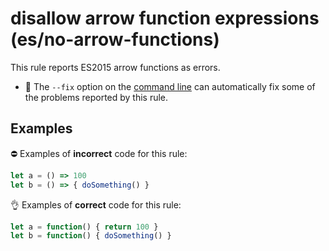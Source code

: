 # disallow arrow function expressions (es/no-arrow-functions)

This rule reports ES2015 arrow functions as errors.

- :wrench: The `--fix` option on the [command line](http://eslint.org/docs/user-guide/command-line-interface#fix) can automatically fix some of the problems reported by this rule.

## Examples

⛔ Examples of **incorrect** code for this rule:

```js
let a = () => 100
let b = () => { doSomething() }
```

👌 Examples of **correct** code for this rule:

```js
let a = function() { return 100 }
let b = function() { doSomething() }
```
